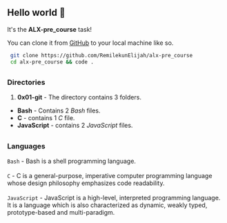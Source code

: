 
## Hello world  👋

It's the **ALX-pre_course** task!

You can clone it from [GitHub](https://github.com/RemilekunElijah/alx-pre_course) to your local machine like so.

```Bash
 git clone https://github.com/RemilekunElijah/alx-pre_course
 cd alx-pre_course && code . 
```
## 
### Directories
1. **0x01-git** - The directory contains 3  folders.
* **Bash** - Contains 2 *Bash* files.
* **C** - contains  1  *C* file.
* **JavaScript** - contains  2  *JavaScript* files.

##
### Languages
``Bash`` - Bash is a shell programming language.
<br><br>
``C`` - C is a general-purpose, imperative computer programming language whose design philosophy emphasizes code readability.
<br><br>
``JavaScript`` - JavaScript is a high-level, interpreted programming language. It is a language which is also characterized as dynamic, weakly typed, prototype-based and multi-paradigm.

